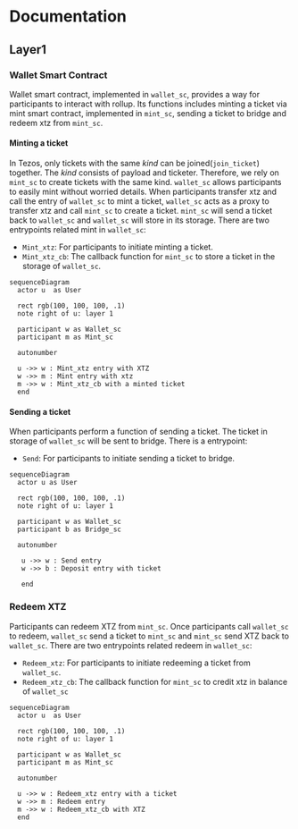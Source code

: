 # Documentation
## Layer1
### Wallet Smart Contract

Wallet smart contract, implemented in `wallet_sc`, provides a way for participants to interact with rollup. Its functions includes minting a ticket via mint smart contract, implemented in `mint_sc`, sending a ticket to bridge and redeem xtz from `mint_sc`.

#### Minting a ticket
In Tezos, only tickets with the same *kind* can be joined(`join_ticket`) together. The *kind* consists of payload and ticketer. Therefore, we rely on `mint_sc` to create tickets with the same kind. `wallet_sc` allows participants to easily mint without worried details. When participants transfer xtz and call the entry of `wallet_sc` to mint a ticket, `wallet_sc` acts as a proxy to transfer xtz and call `mint_sc` to create a ticket. `mint_sc` will send a ticket back to `wallet_sc` and `wallet_sc` will store in its storage. There are two entrypoints related mint in `wallet_sc`:

- `Mint_xtz`: For participants to initiate minting a ticket.
- `Mint_xtz_cb`: The callback function for `mint_sc` to store a ticket in the storage of `wallet_sc`.

```mermaid
sequenceDiagram
  actor u  as User
  
  rect rgb(100, 100, 100, .1)
  note right of u: layer 1
  
  participant w as Wallet_sc
  participant m as Mint_sc
  
  autonumber
  
  u ->> w : Mint_xtz entry with XTZ
  w ->> m : Mint entry with xtz
  m ->> w : Mint_xtz_cb with a minted ticket
  end
```


#### Sending a ticket
When participants perform a function of sending a ticket. The ticket in storage of `wallet_sc` will be sent to bridge. There is a entrypoint:

- `Send`: For participants to initiate sending a ticket to bridge.

```mermaid
sequenceDiagram
  actor u as User

  rect rgb(100, 100, 100, .1)
  note right of u: layer 1
  
  participant w as Wallet_sc
  participant b as Bridge_sc

  autonumber
  
   u ->> w : Send entry
   w ->> b : Deposit entry with ticket

   end
```

### Redeem XTZ
Participants can redeem XTZ from `mint_sc`. Once participants call `wallet_sc` to redeem, `wallet_sc` send a ticket to `mint_sc` and `mint_sc` send XTZ back to `wallet_sc`. There are two entrypoints related redeem in `wallet_sc`:

- `Redeem_xtz`: For participants to initiate redeeming a ticket from `wallet_sc`.
- `Redeem_xtz_cb`: The callback function for `mint_sc` to credit xtz in balance of `wallet_sc`


```mermaid
sequenceDiagram
  actor u  as User
  
  rect rgb(100, 100, 100, .1)
  note right of u: layer 1
  
  participant w as Wallet_sc
  participant m as Mint_sc
  
  autonumber
  
  u ->> w : Redeem_xtz entry with a ticket
  w ->> m : Redeem entry
  m ->> w : Redeem_xtz_cb with XTZ
  end
```